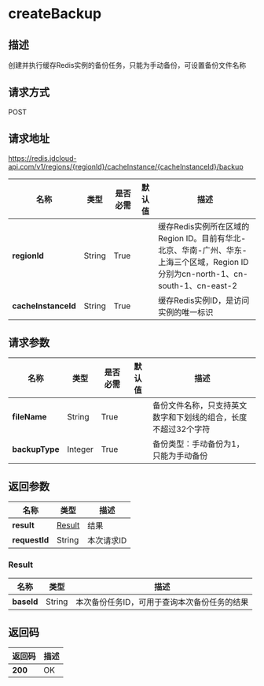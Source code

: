 # createBackup


## 描述
创建并执行缓存Redis实例的备份任务，只能为手动备份，可设置备份文件名称

## 请求方式
POST

## 请求地址
https://redis.jdcloud-api.com/v1/regions/{regionId}/cacheInstance/{cacheInstanceId}/backup

|名称|类型|是否必需|默认值|描述|
|---|---|---|---|---|
|**regionId**|String|True| |缓存Redis实例所在区域的Region ID。目前有华北-北京、华南-广州、华东-上海三个区域，Region ID分别为cn-north-1、cn-south-1、cn-east-2|
|**cacheInstanceId**|String|True| |缓存Redis实例ID，是访问实例的唯一标识|

## 请求参数
|名称|类型|是否必需|默认值|描述|
|---|---|---|---|---|
|**fileName**|String|True| |备份文件名称，只支持英文数字和下划线的组合，长度不超过32个字符|
|**backupType**|Integer|True| |备份类型：手动备份为1，只能为手动备份|


## 返回参数
|名称|类型|描述|
|---|---|---|
|**result**|[Result](user-content-createbackup#result)|结果|
|**requestId**|String|本次请求ID|

### <div id="Result">Result</div>
|名称|类型|描述|
|---|---|---|
|**baseId**|String|本次备份任务ID，可用于查询本次备份任务的结果|

## 返回码
|返回码|描述|
|---|---|
|**200**|OK|
